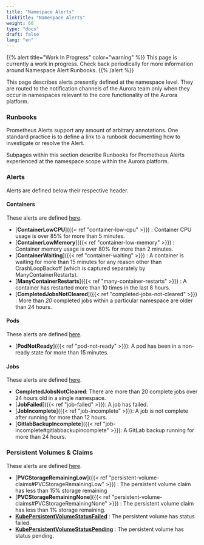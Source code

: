 ```yaml
---
title: "Namespace Alerts"
linkTitle: "Namespace Alerts"
weight: 60
type: "docs"
draft: false
lang: "en"
---
```


{{% alert title="Work In Progress" color="warning" %}}
This page is currently a work in progress. Check back periodically for more information around Namespace Alert Runbooks.
{{% /alert %}}

This page describes alerts presently defined at the namespace level. They are routed to the notification channels of the Aurora team only when they occur in namespaces relevant to the core functionality of the Aurora platform.

### Runbooks

Prometheus Alerts support any amount of arbitrary annotations. One standard practice is to define a link to a runbook documenting how to investigate or resolve the Alert.

Subpages within this section describe Runbooks for Prometheus Alerts experienced at the namespace scope within the Aurora platform.

### Alerts

Alerts are defined below their respective header. 

#### Containers
These alerts are defined [here](https://github.com/gccloudone-aurora/aurora-platform-charts/tree/main/stable/aurora-platform/charts/aurora-core/conf/prometheus_rules/kube_prometheus_stack/container_alerts).

- [**ContainerLowCPU**]({{< ref "container-low-cpu" >}}) : Container CPU usage is over 85% for more than 5 minutes.
- [**ContainerLowMemory**]({{< ref "container-low-memory" >}}) : Container memory usage is over 80% for more than 2 minutes.
- [**ContainerWaiting**]({{< ref "container-waiting" >}}) : A container is waiting for more than 15 minutes for any reason other than CrashLoopBackoff (which is captured separately by ManyContainerRestarts).
- [**ManyContainerRestarts**]({{< ref "many-container-restarts" >}}) : A container has restarted more than 10 times in the last 8 hours.
- [**CompletedJobsNotCleared**]({{< ref "completed-jobs-not-cleared" >}}) : More than *20* completed jobs within a particular namespace are older than 24 hours.

#### Pods
These alerts are defined [here](https://github.com/gccloudone-aurora/aurora-platform-charts/tree/main/stable/aurora-platform/charts/aurora-core/conf/prometheus_rules/kube_prometheus_stack/pod_alerts).

- [**PodNotReady**]({{< ref "pod-not-ready" >}}): A pod has been in a non-ready state for more than 15 minutes.

#### Jobs
These alerts are defined [here](https://github.com/gccloudone-aurora/aurora-platform-charts/tree/main/stable/aurora-platform/charts/aurora-core/conf/prometheus_rules/kube_prometheus_stack/job_alerts).

- **CompletedJobsNotCleared**: There are more than 20 complete jobs over 24 hours old in a single namespace.
- [**JobFailed**]({{< ref "job-failed" >}}): A job has failed.
- [**JobIncomplete**]({{< ref "job-incomplete" >}}): A job is not complete after running for more than 12 hours.
- [**GitlabBackupIncomplete**]({{< ref "job-incomplete#gitlabbackupincomplete" >}}): A GitLab backup running for more than 24 hours.

### Persistent Volumes & Claims
These alerts are defined [here](https://github.com/gccloudone-aurora/aurora-platform-charts/tree/main/stable/aurora-platform/charts/aurora-core/conf/prometheus_rules/kube_prometheus_stack/pvc_alerts).

- [**PVCStorageRemainingLow**]({{< ref "persistent-volume-claims#PVCStorageRemainingLow" >}}) : The persistent volume claim has less than 15% storage remaining
- [**PVCStorageRemainingNone**]({{< ref "persistent-volume-claims#PVCStorageRemainingNone" >}}) : The persistent volume claim has less than 1% storage remaining.
- [**KubePersistentVolumeStatusFailed**](https://runbooks.prometheus-operator.dev/runbooks/kubernetes/kubepersistentvolumeerrors/) : The persistent volume has status failed.
- [**KubePersistentVolumeStatusPending**](https://runbooks.prometheus-operator.dev/runbooks/kubernetes/kubepersistentvolumeerrors/) : The persistent volume has status pending.
